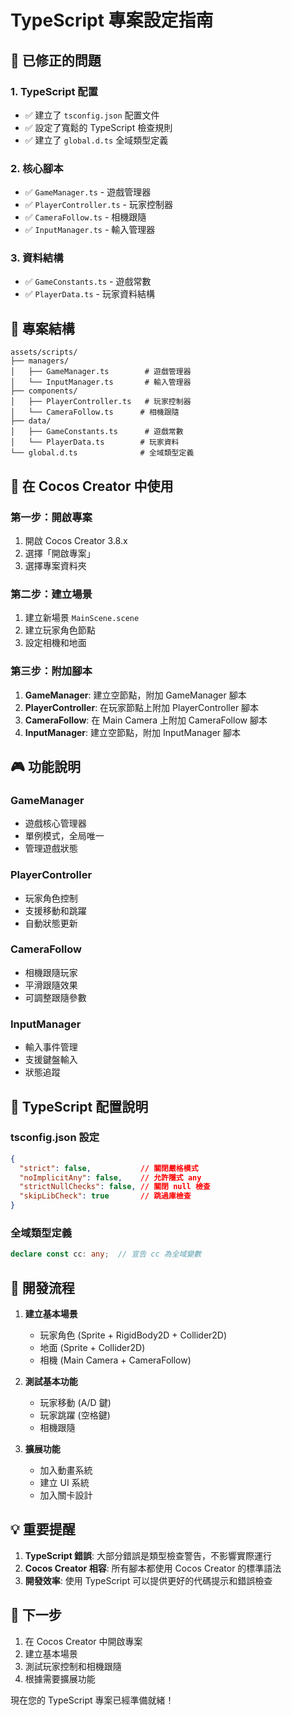 # TypeScript 專案設定指南

## 🎯 已修正的問題

### 1. TypeScript 配置
- ✅ 建立了 `tsconfig.json` 配置文件
- ✅ 設定了寬鬆的 TypeScript 檢查規則
- ✅ 建立了 `global.d.ts` 全域類型定義

### 2. 核心腳本
- ✅ `GameManager.ts` - 遊戲管理器
- ✅ `PlayerController.ts` - 玩家控制器
- ✅ `CameraFollow.ts` - 相機跟隨
- ✅ `InputManager.ts` - 輸入管理器

### 3. 資料結構
- ✅ `GameConstants.ts` - 遊戲常數
- ✅ `PlayerData.ts` - 玩家資料結構

## 📁 專案結構

```
assets/scripts/
├── managers/
│   ├── GameManager.ts        # 遊戲管理器
│   └── InputManager.ts       # 輸入管理器
├── components/
│   ├── PlayerController.ts   # 玩家控制器
│   └── CameraFollow.ts      # 相機跟隨
├── data/
│   ├── GameConstants.ts      # 遊戲常數
│   └── PlayerData.ts        # 玩家資料
└── global.d.ts              # 全域類型定義
```

## 🚀 在 Cocos Creator 中使用

### 第一步：開啟專案
1. 開啟 Cocos Creator 3.8.x
2. 選擇「開啟專案」
3. 選擇專案資料夾

### 第二步：建立場景
1. 建立新場景 `MainScene.scene`
2. 建立玩家角色節點
3. 設定相機和地面

### 第三步：附加腳本
1. **GameManager**: 建立空節點，附加 GameManager 腳本
2. **PlayerController**: 在玩家節點上附加 PlayerController 腳本
3. **CameraFollow**: 在 Main Camera 上附加 CameraFollow 腳本
4. **InputManager**: 建立空節點，附加 InputManager 腳本

## 🎮 功能說明

### GameManager
- 遊戲核心管理器
- 單例模式，全局唯一
- 管理遊戲狀態

### PlayerController
- 玩家角色控制
- 支援移動和跳躍
- 自動狀態更新

### CameraFollow
- 相機跟隨玩家
- 平滑跟隨效果
- 可調整跟隨參數

### InputManager
- 輸入事件管理
- 支援鍵盤輸入
- 狀態追蹤

## 🔧 TypeScript 配置說明

### tsconfig.json 設定
```json
{
  "strict": false,           // 關閉嚴格模式
  "noImplicitAny": false,    // 允許隱式 any
  "strictNullChecks": false, // 關閉 null 檢查
  "skipLibCheck": true       // 跳過庫檢查
}
```

### 全域類型定義
```typescript
declare const cc: any;  // 宣告 cc 為全域變數
```

## 📝 開發流程

1. **建立基本場景**
   - 玩家角色 (Sprite + RigidBody2D + Collider2D)
   - 地面 (Sprite + Collider2D)
   - 相機 (Main Camera + CameraFollow)

2. **測試基本功能**
   - 玩家移動 (A/D 鍵)
   - 玩家跳躍 (空格鍵)
   - 相機跟隨

3. **擴展功能**
   - 加入動畫系統
   - 建立 UI 系統
   - 加入關卡設計

## 💡 重要提醒

1. **TypeScript 錯誤**: 大部分錯誤是類型檢查警告，不影響實際運行
2. **Cocos Creator 相容**: 所有腳本都使用 Cocos Creator 的標準語法
3. **開發效率**: 使用 TypeScript 可以提供更好的代碼提示和錯誤檢查

## 🎯 下一步

1. 在 Cocos Creator 中開啟專案
2. 建立基本場景
3. 測試玩家控制和相機跟隨
4. 根據需要擴展功能

現在您的 TypeScript 專案已經準備就緒！
